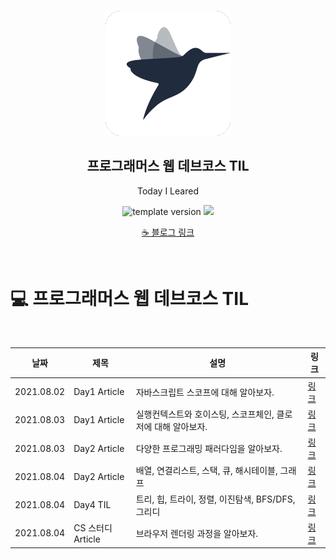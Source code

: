 <br/>
<p align="middle" >
  <img width="200px;" src="./src/images/prgms-logo.png"/>
</p>
<h2 align="middle">프로그래머스 웹 데브코스 TIL</h2>
<p align="middle">Today I Leared</p>
<p align="middle">
  <img src="https://img.shields.io/badge/version-1.0.0-blue?style=flat-square" alt="template version"/>
  <img src="https://img.shields.io/badge/language-md-md.svg?style=flat-square"/>
</p>

<p align="middle">
  <a href="https://velog.io/@younoah">☕ 블로그 링크</a>
</p>
<br/>

# 💻 프로그래머스 웹 데브코스 TIL

<br/>

| 날짜       | 제목              | 설명                                                         | 링크                                                     |
| ---------- | ----------------- | ------------------------------------------------------------ | -------------------------------------------------------- |
| 2021.08.02 | Day1 Article      | 자바스크립트 스코프에 대해 알아보자.                         | [링크](https://velog.io/@younoah/js-scope)               |
| 2021.08.03 | Day1 Article      | 실행컨텍스트와 호이스팅, 스코프체인, 클로저에 대해 알아보자. | [링크](https://velog.io/@younoah/execution-context)      |
| 2021.08.03 | Day2 Article      | 다양한 프로그래밍 패러다임을 알아보자.                       | [링크](https://velog.io/@younoah/programming-paradigm)   |
| 2021.08.04 | Day2 Article      | 배열, 연결리스트, 스택, 큐, 해시테이블, 그래프               | [링크](https://velog.io/@younoah/TIL-20210804)           |
| 2021.08.04 | Day4 TIL          | 트리, 힙, 트라이, 정렬, 이진탐색, BFS/DFS, 그리디            | [링크](https://velog.io/@younoah/TIL-20210805)           |
| 2021.08.04 | CS 스터디 Article | 브라우저 렌더링 과정을 알아보자.                             | [링크](https://velog.io/@younoah/browser-rendering-path) |


